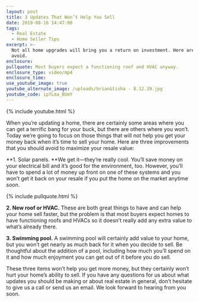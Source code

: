 ```yaml
---
layout: post
title: 3 Updates That Won’t Help You Sell
date: 2019-08-16 14:47:00
tags:
  - Real Estate
  - Home Seller Tips
excerpt: >-
  Not all home upgrades will bring you a return on investment. Here are three to
  avoid.
enclosure:
pullquote: Most buyers expect a functioning roof and HVAC anyway.
enclosure_type: video/mp4
enclosure_time:
use_youtube_image: true
youtube_alternate_image: /uploads/brian&tisha - 8.12.19.jpg
youtube_code: ip7Lma_BUmY
---
```


{% include youtube.html %}

When you’re updating a home, there are certainly some areas where you can get a terrific bang for your buck, but there are others where you won’t. Today we’re going to focus on those things that will not help you get your money back when it’s time to sell your home. Here are three improvements that you should avoid to maximize your resale value:

**1\. Solar panels.&nbsp;**We get it—they’re really cool. You’ll save money on your electrical bill and it’s good for the environment, too. However, you’ll have to spend a lot of money up front on one of these systems and you won’t get it back on your resale if you put the home on the market anytime soon.

{% include pullquote.html %}

**2\. New roof or HVAC.** These are both great things to have and can help your home sell faster, but the problem is that most buyers expect homes to have functioning roofs and HVACs so it doesn’t really add any extra value to what’s already there.

**3\. Swimming pool.** A swimming pool will certainly add value to your home, but you won’t get nearly as much back for it when you decide to sell. Be thoughtful about the addition of a pool, including how much you’ll spend on it and how much enjoyment you can get out of it before you do sell.

These three items won’t help you get more money, but they certainly won’t hurt your home’s ability to sell. If you have any questions for us about what updates you should be making or about real estate in general, don’t hesitate to give us a call or send us an email. We look forward to hearing from you soon.<br>&nbsp;